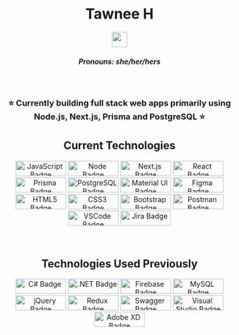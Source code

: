 <div align="center">

# Tawnee H

  <img src="https://raw.githubusercontent.com/MartinHeinz/MartinHeinz/master/wave.gif" width="30px">

##### Pronouns: **she/her/hers**

<br />

### ⭐ Currently building full stack web apps primarily using Node.js, Next.js, Prisma and PostgreSQL ⭐

</div>

<div align="center">

  <h2>Current Technologies</h2>
  <p>
    <img alt="JavaScript Badge" src="https://img.shields.io/badge/javascript%20-%23F7DF1E.svg?&style=for-the-badge&logo=javascript&logoColor=black" height=30 width=100 />
    <img alt="Node Badge" src="https://img.shields.io/badge/Node.js-339933?style=for-the-badge&logo=nodedotjs&logoColor=white" height=30 width=100 />
    <img alt="Next.js Badge" src="https://img.shields.io/badge/next.js-000000?style=for-the-badge&logo=nextdotjs&logoColor=white" height=30 width=100 />
    <img alt="React Badge" src="https://img.shields.io/badge/react%20-%2361DAFB.svg?&style=for-the-badge&logo=react&logoColor=black" height=30 width=100 />
    <img alt="Prisma Badge" src="https://img.shields.io/badge/Prisma-3982CE?style=for-the-badge&logo=Prisma&logoColor=white" height=30 width=100 />
    <img alt="PostgreSQL Badge" src="https://img.shields.io/badge/PostgreSQL-316192?style=for-the-badge&logo=postgresql&logoColor=white" height=30 width=100 />
    <img alt="Material UI Badge" src="https://img.shields.io/badge/materialui-%230081CB.svg?&style=for-the-badge&logo=material-ui&logoColor=white" height=30 width=100 />
    <img alt="Figma Badge" src="https://img.shields.io/badge/Figma-F24E1E?style=for-the-badge&logo=figma&logoColor=white" height=30 width=100 />
    <img alt="HTML5 Badge" src="https://img.shields.io/badge/html5%20-%23E34F26.svg?&style=for-the-badge&logo=html5&logoColor=white" height=30 width=100 />
    <img alt="CSS3 Badge" src="https://img.shields.io/badge/css3%20-%235151e7.svg?&style=for-the-badge&logo=css3&logoColor=white" height=30 width=100 />
    <img alt="Bootstrap Badge" src="https://img.shields.io/badge/bootstrap-%23563D7C.svg?&style=for-the-badge&logo=bootstrap&logoColor=white" height=30 width=100 />
    <img alt="Postman Badge" src="https://img.shields.io/badge/Postman-FF6C37?style=for-the-badge&logo=Postman&logoColor=white" height=30 width=100 />
    <img alt="VSCode Badge" src="https://img.shields.io/badge/VSCode-0078D4?style=for-the-badge&logo=visual%20studio%20code&logoColor=white" height=30 width=100 />
    <img alt="Jira Badge" src="https://img.shields.io/badge/Jira-0052CC?style=for-the-badge&logo=Jira&logoColor=white" height=30 width=100 />
  </p>
  <br />
  <h2>Technologies Used Previously</h2>
  <p>
    <img alt="C# Badge" src="https://img.shields.io/badge/c%23-%23239120.svg?&style=for-the-badge&logo=c-sharp&logoColor=white" height=30 width=100 />
    <img alt=".NET Badge" src="https://img.shields.io/badge/.NET-512BD4?style=for-the-badge&logo=dotnet&logoColor=white" height=30 width=100 />
    <img alt="Firebase Badge" src="https://img.shields.io/badge/firebase-ffca28?style=for-the-badge&logo=firebase&logoColor=black" height=30 width=100 />
    <img alt="MySQL Badge" src="https://img.shields.io/badge/mysql-%2300f.svg?&style=for-the-badge&logo=mysql&logoColor=white" height=30 width=100 />
    <img alt="jQuery Badge" src="https://img.shields.io/badge/jquery-%230769AD.svg?&style=for-the-badge&logo=jquery&logoColor=white" height=30 width=100 />
    <img alt="Redux Badge" src="https://img.shields.io/badge/redux%20-%23452170.svg?&style=for-the-badge&logo=redux&logoColor=white" height=30 width=100 />
    <img alt="Swagger Badge" src="https://img.shields.io/badge/Swagger-85EA2D?style=for-the-badge&logo=Swagger&logoColor=white" height=30 width=100 />
    <img alt="Visual Studio Badge" src="https://img.shields.io/badge/Visual_Studio-5C2D91?style=for-the-badge&logo=visual%20studio&logoColor=white" height=30 width=100 />
    <img alt="Adobe XD Badge" src="https://img.shields.io/badge/Adobe%20XD-470137?style=for-the-badge&logo=Adobe%20XD&logoColor=#FF61F6" height=30 width=100 />
  </p>
</div>
